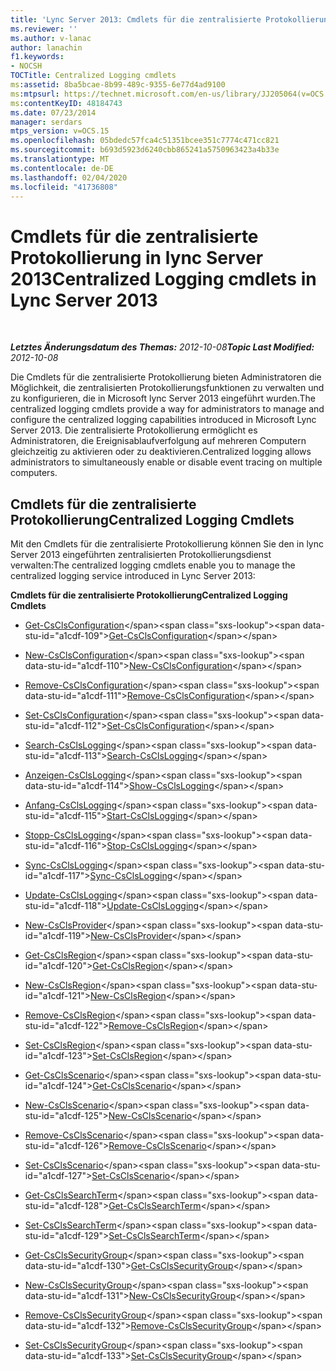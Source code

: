 ```yaml
---
title: 'Lync Server 2013: Cmdlets für die zentralisierte Protokollierung'
ms.reviewer: ''
ms.author: v-lanac
author: lanachin
f1.keywords:
- NOCSH
TOCTitle: Centralized Logging cmdlets
ms:assetid: 8ba5bcae-8b99-489c-9355-6e77d4ad9100
ms:mtpsurl: https://technet.microsoft.com/en-us/library/JJ205064(v=OCS.15)
ms:contentKeyID: 48184743
ms.date: 07/23/2014
manager: serdars
mtps_version: v=OCS.15
ms.openlocfilehash: 05bdedc57fca4c51351bcee351c7774c471cc821
ms.sourcegitcommit: b693d5923d6240cbb865241a5750963423a4b33e
ms.translationtype: MT
ms.contentlocale: de-DE
ms.lasthandoff: 02/04/2020
ms.locfileid: "41736808"
---
```

<div data-xmlns="http://www.w3.org/1999/xhtml">

<div class="topic" data-xmlns="http://www.w3.org/1999/xhtml" data-msxsl="urn:schemas-microsoft-com:xslt" data-cs="http://msdn.microsoft.com/en-us/">

<div data-asp="http://msdn2.microsoft.com/asp">

# <a name="centralized-logging-cmdlets-in-lync-server-2013"></a><span data-ttu-id="a1cdf-102">Cmdlets für die zentralisierte Protokollierung in lync Server 2013</span><span class="sxs-lookup"><span data-stu-id="a1cdf-102">Centralized Logging cmdlets in Lync Server 2013</span></span>

</div>

<div id="mainSection">

<div id="mainBody">

<span> </span>

<span data-ttu-id="a1cdf-103">_**Letztes Änderungsdatum des Themas:** 2012-10-08_</span><span class="sxs-lookup"><span data-stu-id="a1cdf-103">_**Topic Last Modified:** 2012-10-08_</span></span>

<span data-ttu-id="a1cdf-104">Die Cmdlets für die zentralisierte Protokollierung bieten Administratoren die Möglichkeit, die zentralisierten Protokollierungsfunktionen zu verwalten und zu konfigurieren, die in Microsoft lync Server 2013 eingeführt wurden.</span><span class="sxs-lookup"><span data-stu-id="a1cdf-104">The centralized logging cmdlets provide a way for administrators to manage and configure the centralized logging capabilities introduced in Microsoft Lync Server 2013.</span></span> <span data-ttu-id="a1cdf-105">Die zentralisierte Protokollierung ermöglicht es Administratoren, die Ereignisablaufverfolgung auf mehreren Computern gleichzeitig zu aktivieren oder zu deaktivieren.</span><span class="sxs-lookup"><span data-stu-id="a1cdf-105">Centralized logging allows administrators to simultaneously enable or disable event tracing on multiple computers.</span></span>

<div>

## <a name="centralized-logging-cmdlets"></a><span data-ttu-id="a1cdf-106">Cmdlets für die zentralisierte Protokollierung</span><span class="sxs-lookup"><span data-stu-id="a1cdf-106">Centralized Logging Cmdlets</span></span>

<span data-ttu-id="a1cdf-107">Mit den Cmdlets für die zentralisierte Protokollierung können Sie den in lync Server 2013 eingeführten zentralisierten Protokollierungsdienst verwalten:</span><span class="sxs-lookup"><span data-stu-id="a1cdf-107">The centralized logging cmdlets enable you to manage the centralized logging service introduced in Lync Server 2013:</span></span>

<span data-ttu-id="a1cdf-108">**Cmdlets für die zentralisierte Protokollierung**</span><span class="sxs-lookup"><span data-stu-id="a1cdf-108">**Centralized Logging Cmdlets**</span></span>

  - <span data-ttu-id="a1cdf-109">[Get-CsClsConfiguration](https://technet.microsoft.com/en-us/library/JJ619179(v=OCS.15))</span><span class="sxs-lookup"><span data-stu-id="a1cdf-109">[Get-CsClsConfiguration](https://technet.microsoft.com/en-us/library/JJ619179(v=OCS.15))</span></span>

  - <span data-ttu-id="a1cdf-110">[New-CsClsConfiguration](https://technet.microsoft.com/en-us/library/JJ619177(v=OCS.15))</span><span class="sxs-lookup"><span data-stu-id="a1cdf-110">[New-CsClsConfiguration](https://technet.microsoft.com/en-us/library/JJ619177(v=OCS.15))</span></span>

  - <span data-ttu-id="a1cdf-111">[Remove-CsClsConfiguration](https://technet.microsoft.com/en-us/library/JJ619191(v=OCS.15))</span><span class="sxs-lookup"><span data-stu-id="a1cdf-111">[Remove-CsClsConfiguration](https://technet.microsoft.com/en-us/library/JJ619191(v=OCS.15))</span></span>

  - <span data-ttu-id="a1cdf-112">[Set-CsClsConfiguration](https://technet.microsoft.com/en-us/library/JJ619182(v=OCS.15))</span><span class="sxs-lookup"><span data-stu-id="a1cdf-112">[Set-CsClsConfiguration](https://technet.microsoft.com/en-us/library/JJ619182(v=OCS.15))</span></span>

<!-- end list -->

  - <span data-ttu-id="a1cdf-113">[Search-CsClsLogging](https://technet.microsoft.com/en-us/library/JJ619189(v=OCS.15))</span><span class="sxs-lookup"><span data-stu-id="a1cdf-113">[Search-CsClsLogging](https://technet.microsoft.com/en-us/library/JJ619189(v=OCS.15))</span></span>

  - <span data-ttu-id="a1cdf-114">[Anzeigen-CsClsLogging](https://technet.microsoft.com/en-us/library/JJ619173(v=OCS.15))</span><span class="sxs-lookup"><span data-stu-id="a1cdf-114">[Show-CsClsLogging](https://technet.microsoft.com/en-us/library/JJ619173(v=OCS.15))</span></span>

  - <span data-ttu-id="a1cdf-115">[Anfang-CsClsLogging](https://technet.microsoft.com/en-us/library/JJ619190(v=OCS.15))</span><span class="sxs-lookup"><span data-stu-id="a1cdf-115">[Start-CsClsLogging](https://technet.microsoft.com/en-us/library/JJ619190(v=OCS.15))</span></span>

  - <span data-ttu-id="a1cdf-116">[Stopp-CsClsLogging](https://technet.microsoft.com/en-us/library/JJ619180(v=OCS.15))</span><span class="sxs-lookup"><span data-stu-id="a1cdf-116">[Stop-CsClsLogging](https://technet.microsoft.com/en-us/library/JJ619180(v=OCS.15))</span></span>

  - <span data-ttu-id="a1cdf-117">[Sync-CsClsLogging](https://technet.microsoft.com/en-us/library/JJ619169(v=OCS.15))</span><span class="sxs-lookup"><span data-stu-id="a1cdf-117">[Sync-CsClsLogging](https://technet.microsoft.com/en-us/library/JJ619169(v=OCS.15))</span></span>

  - <span data-ttu-id="a1cdf-118">[Update-CsClsLogging](https://technet.microsoft.com/en-us/library/JJ619170(v=OCS.15))</span><span class="sxs-lookup"><span data-stu-id="a1cdf-118">[Update-CsClsLogging](https://technet.microsoft.com/en-us/library/JJ619170(v=OCS.15))</span></span>

<!-- end list -->

  - <span data-ttu-id="a1cdf-119">[New-CsClsProvider](https://technet.microsoft.com/en-us/library/JJ619187(v=OCS.15))</span><span class="sxs-lookup"><span data-stu-id="a1cdf-119">[New-CsClsProvider](https://technet.microsoft.com/en-us/library/JJ619187(v=OCS.15))</span></span>

<!-- end list -->

  - <span data-ttu-id="a1cdf-120">[Get-CsClsRegion](https://technet.microsoft.com/en-us/library/JJ204879(v=OCS.15))</span><span class="sxs-lookup"><span data-stu-id="a1cdf-120">[Get-CsClsRegion](https://technet.microsoft.com/en-us/library/JJ204879(v=OCS.15))</span></span>

  - <span data-ttu-id="a1cdf-121">[New-CsClsRegion](https://technet.microsoft.com/en-us/library/JJ204658(v=OCS.15))</span><span class="sxs-lookup"><span data-stu-id="a1cdf-121">[New-CsClsRegion](https://technet.microsoft.com/en-us/library/JJ204658(v=OCS.15))</span></span>

  - <span data-ttu-id="a1cdf-122">[Remove-CsClsRegion](https://technet.microsoft.com/en-us/library/JJ204971(v=OCS.15))</span><span class="sxs-lookup"><span data-stu-id="a1cdf-122">[Remove-CsClsRegion](https://technet.microsoft.com/en-us/library/JJ204971(v=OCS.15))</span></span>

  - <span data-ttu-id="a1cdf-123">[Set-CsClsRegion](https://technet.microsoft.com/en-us/library/JJ204746(v=OCS.15))</span><span class="sxs-lookup"><span data-stu-id="a1cdf-123">[Set-CsClsRegion](https://technet.microsoft.com/en-us/library/JJ204746(v=OCS.15))</span></span>

<!-- end list -->

  - <span data-ttu-id="a1cdf-124">[Get-CsClsScenario](https://technet.microsoft.com/en-us/library/JJ205091(v=OCS.15))</span><span class="sxs-lookup"><span data-stu-id="a1cdf-124">[Get-CsClsScenario](https://technet.microsoft.com/en-us/library/JJ205091(v=OCS.15))</span></span>

  - <span data-ttu-id="a1cdf-125">[New-CsClsScenario](https://technet.microsoft.com/en-us/library/JJ205022(v=OCS.15))</span><span class="sxs-lookup"><span data-stu-id="a1cdf-125">[New-CsClsScenario](https://technet.microsoft.com/en-us/library/JJ205022(v=OCS.15))</span></span>

  - <span data-ttu-id="a1cdf-126">[Remove-CsClsScenario](https://technet.microsoft.com/en-us/library/JJ205010(v=OCS.15))</span><span class="sxs-lookup"><span data-stu-id="a1cdf-126">[Remove-CsClsScenario](https://technet.microsoft.com/en-us/library/JJ205010(v=OCS.15))</span></span>

  - <span data-ttu-id="a1cdf-127">[Set-CsClsScenario](https://technet.microsoft.com/en-us/library/JJ204622(v=OCS.15))</span><span class="sxs-lookup"><span data-stu-id="a1cdf-127">[Set-CsClsScenario](https://technet.microsoft.com/en-us/library/JJ204622(v=OCS.15))</span></span>

<!-- end list -->

  - <span data-ttu-id="a1cdf-128">[Get-CsClsSearchTerm](https://technet.microsoft.com/en-us/library/JJ205061(v=OCS.15))</span><span class="sxs-lookup"><span data-stu-id="a1cdf-128">[Get-CsClsSearchTerm](https://technet.microsoft.com/en-us/library/JJ205061(v=OCS.15))</span></span>

  - <span data-ttu-id="a1cdf-129">[Set-CsClsSearchTerm](https://technet.microsoft.com/en-us/library/JJ204911(v=OCS.15))</span><span class="sxs-lookup"><span data-stu-id="a1cdf-129">[Set-CsClsSearchTerm](https://technet.microsoft.com/en-us/library/JJ204911(v=OCS.15))</span></span>

<!-- end list -->

  - <span data-ttu-id="a1cdf-130">[Get-CsClsSecurityGroup](https://technet.microsoft.com/en-us/library/JJ205285(v=OCS.15))</span><span class="sxs-lookup"><span data-stu-id="a1cdf-130">[Get-CsClsSecurityGroup](https://technet.microsoft.com/en-us/library/JJ205285(v=OCS.15))</span></span>

  - <span data-ttu-id="a1cdf-131">[New-CsClsSecurityGroup](https://technet.microsoft.com/en-us/library/JJ205359(v=OCS.15))</span><span class="sxs-lookup"><span data-stu-id="a1cdf-131">[New-CsClsSecurityGroup](https://technet.microsoft.com/en-us/library/JJ205359(v=OCS.15))</span></span>

  - <span data-ttu-id="a1cdf-132">[Remove-CsClsSecurityGroup](https://technet.microsoft.com/en-us/library/JJ204958(v=OCS.15))</span><span class="sxs-lookup"><span data-stu-id="a1cdf-132">[Remove-CsClsSecurityGroup](https://technet.microsoft.com/en-us/library/JJ204958(v=OCS.15))</span></span>

  - <span data-ttu-id="a1cdf-133">[Set-CsClsSecurityGroup](https://technet.microsoft.com/en-us/library/JJ204700(v=OCS.15))</span><span class="sxs-lookup"><span data-stu-id="a1cdf-133">[Set-CsClsSecurityGroup](https://technet.microsoft.com/en-us/library/JJ204700(v=OCS.15))</span></span>

</div>

</div>

<span> </span>

</div>

</div>

</div>

